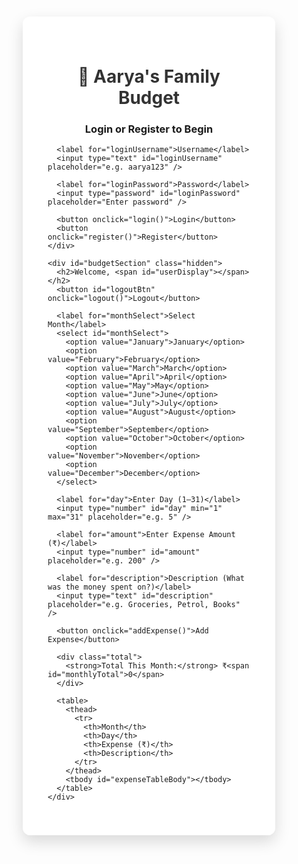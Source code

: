 <!DOCTYPE html>
<html lang="en">
<head>
  <meta charset="UTF-8" />
  <title>Aarya's Family Budget</title>
  <link href="https://fonts.googleapis.com/css2?family=Inter:wght@400;600&display=swap" rel="stylesheet">
  <style>
    * {
      box-sizing: border-box;
      font-family: 'Inter', sans-serif;
    }

    body {
      margin: 0;
      padding: 0;
      background: url('https://images.unsplash.com/photo-1600585154340-be6161a56a0c') no-repeat center center fixed;
      background-size: cover;
    }

    .container {
      max-width: 900px;
      margin: 50px auto;
      background: rgba(255, 255, 255, 0.95);
      border-radius: 12px;
      padding: 40px;
      box-shadow: 0 10px 25px rgba(0,0,0,0.15);
    }

    h1, h2 {
      text-align: center;
      color: #333;
    }

    input, select, button {
      width: 100%;
      padding: 12px;
      margin-top: 10px;
      margin-bottom: 20px;
      font-size: 16px;
      border: 1px solid #ccc;
      border-radius: 8px;
      transition: border 0.3s;
    }

    input:focus, select:focus {
      border-color: #4CAF50;
      outline: none;
    }

    button {
      background-color: #4CAF50;
      color: white;
      font-weight: 600;
      cursor: pointer;
      transition: background 0.3s;
    }

    button:hover {
      background-color: #3e9c44;
    }

    table {
      width: 100%;
      border-collapse: collapse;
      margin-top: 30px;
      background: white;
      border-radius: 8px;
      overflow: hidden;
    }

    th, td {
      padding: 14px;
      border-bottom: 1px solid #ddd;
      text-align: center;
    }

    th {
      background-color: #f4f4f4;
      font-weight: 600;
    }

    .total {
      text-align: right;
      font-size: 18px;
      color: #222;
      margin-top: 10px;
    }

    #logoutBtn {
      background-color: #e74c3c;
      margin-top: -10px;
    }

    .hidden {
      display: none;
    }

    @media (max-width: 600px) {
      .container {
        padding: 20px;
      }

      table, th, td {
        font-size: 14px;
      }

      h1 {
        font-size: 24px;
      }
    }
  </style>
</head>
<body>
  <div class="container">
    <div id="loginSection">
      <h1>🔐 Aarya's Family Budget</h1>
      <h3 style="text-align:center;">Login or Register to Begin</h3>

      <label for="loginUsername">Username</label>
      <input type="text" id="loginUsername" placeholder="e.g. aarya123" />

      <label for="loginPassword">Password</label>
      <input type="password" id="loginPassword" placeholder="Enter password" />

      <button onclick="login()">Login</button>
      <button onclick="register()">Register</button>
    </div>

    <div id="budgetSection" class="hidden">
      <h2>Welcome, <span id="userDisplay"></span></h2>
      <button id="logoutBtn" onclick="logout()">Logout</button>

      <label for="monthSelect">Select Month</label>
      <select id="monthSelect">
        <option value="January">January</option>
        <option value="February">February</option>
        <option value="March">March</option>
        <option value="April">April</option>
        <option value="May">May</option>
        <option value="June">June</option>
        <option value="July">July</option>
        <option value="August">August</option>
        <option value="September">September</option>
        <option value="October">October</option>
        <option value="November">November</option>
        <option value="December">December</option>
      </select>

      <label for="day">Enter Day (1–31)</label>
      <input type="number" id="day" min="1" max="31" placeholder="e.g. 5" />

      <label for="amount">Enter Expense Amount (₹)</label>
      <input type="number" id="amount" placeholder="e.g. 200" />

      <label for="description">Description (What was the money spent on?)</label>
      <input type="text" id="description" placeholder="e.g. Groceries, Petrol, Books" />

      <button onclick="addExpense()">Add Expense</button>

      <div class="total">
        <strong>Total This Month:</strong> ₹<span id="monthlyTotal">0</span>
      </div>

      <table>
        <thead>
          <tr>
            <th>Month</th>
            <th>Day</th>
            <th>Expense (₹)</th>
            <th>Description</th>
          </tr>
        </thead>
        <tbody id="expenseTableBody"></tbody>
      </table>
    </div>
  </div>

  <script>
    let currentUser = "";
    let data = {};

    function saveUsers(users) {
      localStorage.setItem("users", JSON.stringify(users));
    }

    function getUsers() {
      return JSON.parse(localStorage.getItem("users")) || {};
    }

    function register() {
      const username = document.getElementById("loginUsername").value.trim();
      const password = document.getElementById("loginPassword").value;

      if (!username || !password) {
        alert("Please enter both username and password.");
        return;
      }

      const users = getUsers();

      if (users[username]) {
        alert("Username already exists.");
        return;
      }

      users[username] = { password };
      saveUsers(users);

      alert("Registered! Please login now.");
    }

    function login() {
      const username = document.getElementById("loginUsername").value.trim();
      const password = document.getElementById("loginPassword").value;

      const users = getUsers();

      if (!users[username] || users[username].password !== password) {
        alert("Wrong username or password.");
        return;
      }

      currentUser = username;
      localStorage.setItem("currentUser", username);
      document.getElementById("userDisplay").innerText = username;

      showBudgetSection();
      loadData();
      updateTable();
    }

    function logout() {
      localStorage.removeItem("currentUser");
      location.reload();
    }

    function showBudgetSection() {
      document.getElementById("loginSection").classList.add("hidden");
      document.getElementById("budgetSection").classList.remove("hidden");
    }

    function loadData() {
      const saved = localStorage.getItem("budget_" + currentUser);
      data = saved ? JSON.parse(saved) : {};
    }

    function saveData() {
      localStorage.setItem("budget_" + currentUser, JSON.stringify(data));
    }

    function addExpense() {
      const month = document.getElementById("monthSelect").value;
      const day = document.getElementById("day").value;
      const amount = parseFloat(document.getElementById("amount").value);
      const description = document.getElementById("description").value.trim();

      if (!day || isNaN(amount) || amount <= 0 || !description) {
        alert("Please enter valid day, amount and description.");
        return;
      }

      if (!data[month]) data[month] = {};
      if (!data[month][day]) data[month][day] = [];

      data[month][day].push({ amount, description });

      document.getElementById("amount").value = "";
      document.getElementById("day").value = "";
      document.getElementById("description").value = "";

      saveData();
      updateTable();
    }

    function updateTable() {
      const month = document.getElementById("monthSelect").value;
      const tbody = document.getElementById("expenseTableBody");
      tbody.innerHTML = "";

      let total = 0;
      if (data[month]) {
        Object.keys(data[month]).sort((a, b) => a - b).forEach(day => {
          data[month][day].forEach(entry => {
            total += entry.amount;
            tbody.innerHTML += `
              <tr>
                <td>${month}</td>
                <td>${day}</td>
                <td>₹${entry.amount.toFixed(2)}</td>
                <td>${entry.description}</td>
              </tr>`;
          });
        });
      }

      document.getElementById("monthlyTotal").textContent = total.toFixed(2);
    }

    window.onload = () => {
      const user = localStorage.getItem("currentUser");
      if (user) {
        currentUser = user;
        document.getElementById("userDisplay").innerText = user;
        showBudgetSection();
        loadData();
        updateTable();
      }
    };

    document.getElementById("monthSelect").addEventListener("change", updateTable);
  </script>
</body>
</html>

